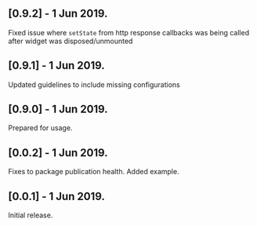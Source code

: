 ## [0.9.2] - 1 Jun 2019.

Fixed issue where `setState` from http response callbacks was being called
after widget was disposed/unmounted

## [0.9.1] - 1 Jun 2019.

Updated guidelines to include missing configurations

## [0.9.0] - 1 Jun 2019.

Prepared for usage.

## [0.0.2] - 1 Jun 2019.

Fixes to package publication health. Added example.

## [0.0.1] - 1 Jun 2019.

Initial release.
